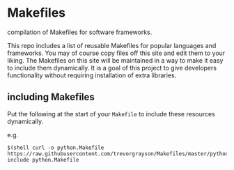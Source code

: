 # Makefiles
compilation of Makefiles for software frameworks.

This repo includes a list of reusable Makefiles for popular languages and frameworks.  You may of course
copy files off this site and edit them to your liking.  The Makefiles on this site will be maintained in a 
way to make it easy to include them dynamically.  It is a goal of this project to give developers 
functionality without requiring installation of extra libraries.

## including Makefiles

Put the following at the start of your `Makefile` to include these resources dynamically.

e.g.

```
$(shell curl -o python.Makefile https://raw.githubusercontent.com/trevorgrayson/Makefiles/master/python/Makefile)
include python.Makefile
```
